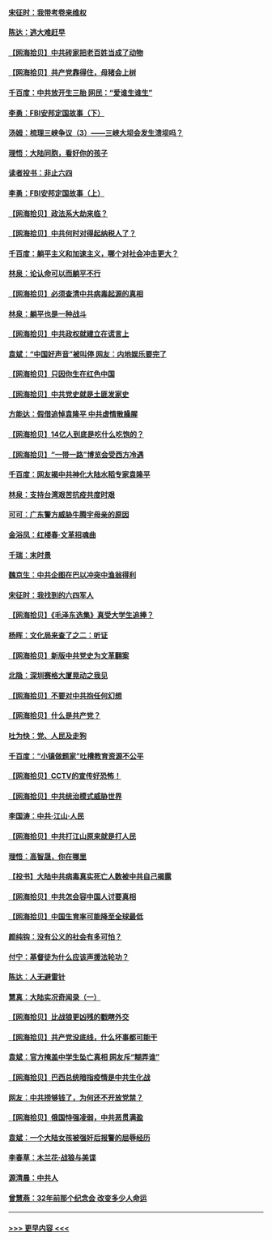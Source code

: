 #### [宋征时：我带考卷来维权](../pages/nsc993/n12994088.md?t=06030702) 
#### [陈达：逃大难赶早](../pages/nsc993/n12993569.md?t=06030702) 
#### [【网海拾贝】中共砖家把老百姓当成了动物](../pages/nsc993/n12993483.md?t=06030702) 
#### [【网海拾贝】共产党靠得住，母猪会上树](../pages/nsc993/n12990730.md?t=06030702) 
#### [千百度：中共放开生三胎 网民：“爱谁生谁生”](../pages/nsc993/n12990644.md?t=06030702) 
#### [李勇：FBI安邦定国故事（下）](../pages/nsc993/n12987854.md?t=06030702) 
#### [汤姆：梳理三峡争议（3）——三峡大坝会发生溃坝吗？](../pages/nsc993/n12989806.md?t=06030702) 
#### [理悟：大陆同胞，看好你的孩子](../pages/nsc993/n12989778.md?t=06030702) 
#### [读者投书：非止六四](../pages/nsc993/n12989673.md?t=06030702) 
#### [李勇：FBI安邦定国故事（上）](../pages/nsc993/n12987749.md?t=06030702) 
#### [【网海拾贝】政法系大劫来临？](../pages/nsc993/n12987596.md?t=06030702) 
#### [【网海拾贝】中共何时对得起纳税人了？](../pages/nsc993/n12985578.md?t=06030702) 
#### [千百度：躺平主义和加速主义，哪个对社会冲击更大？](../pages/nsc993/n12985512.md?t=06030702) 
#### [林泉：论认命可以而躺平不行](../pages/nsc993/n12985505.md?t=06030702) 
#### [【网海拾贝】必须查清中共病毒起源的真相](../pages/nsc993/n12984276.md?t=06030702) 
#### [林泉：躺平也是一种战斗](../pages/nsc993/n12984194.md?t=06030702) 
#### [【网海拾贝】中共政权就建立在谎言上](../pages/nsc993/n12981880.md?t=06030702) 
#### [袁斌：“中国好声音”被叫停 网友：内地娱乐要完了](../pages/nsc993/n12981826.md?t=06030702) 
#### [【网海拾贝】只因你生在红色中国](../pages/nsc993/n12979096.md?t=06030702) 
#### [【网海拾贝】中共党史就是土匪发家史](../pages/nsc993/n12976478.md?t=06030702) 
#### [方能达：假借追悼袁隆平 中共虚情散臊腥](../pages/nsc993/n12976396.md?t=06030702) 
#### [【网海拾贝】14亿人到底是吃什么吃饱的？](../pages/nsc993/n12974125.md?t=06030702) 
#### [【网海拾贝】“一带一路”博览会受西方冷遇](../pages/nsc993/n12971787.md?t=06030702) 
#### [千百度：网友揭中共神化大陆水稻专家袁隆平](../pages/nsc993/n12971733.md?t=06030702) 
#### [林泉：支持台湾艰苦抗疫共度时艰](../pages/nsc993/n12971350.md?t=06030702) 
#### [可可：广东警方威胁牛腾宇母亲的原因](../pages/nsc993/n12971100.md?t=06030702) 
#### [金浴凤：红楼春·文革招魂曲](../pages/nsc993/n12970354.md?t=06030702) 
#### [千瑞：末时景](../pages/nsc993/n12970337.md?t=06030702) 
#### [魏京生：中共企图在巴以冲突中渔翁得利](../pages/nsc993/n12970286.md?t=06030702) 
#### [宋征时：我找到的六四军人](../pages/nsc993/n12970213.md?t=06030702) 
#### [【网海拾贝】《毛泽东选集》真受大学生追捧？](../pages/nsc993/n12968779.md?t=06030702) 
#### [杨晖：文化局来查了之二：听证](../pages/nsc993/n12966528.md?t=06030702) 
#### [【网海拾贝】新版中共党史为文革翻案](../pages/nsc993/n12967526.md?t=06030702) 
#### [北隐：深圳赛格大厦晃动之我见](../pages/nsc993/n12967393.md?t=06030702) 
#### [【网海拾贝】不要对中共抱任何幻想](../pages/nsc993/n12965222.md?t=06030702) 
#### [【网海拾贝】什么是共产党？](../pages/nsc993/n12962781.md?t=06030702) 
#### [吐为快：党、人民及走狗](../pages/nsc993/n12962747.md?t=06030702) 
#### [千百度：“小镇做题家”吐槽教育资源不公平](../pages/nsc993/n12962705.md?t=06030702) 
#### [【网海拾贝】CCTV的宣传好恐怖！](../pages/nsc993/n12959984.md?t=06030702) 
#### [【网海拾贝】中共统治模式威胁世界](../pages/nsc993/n12957622.md?t=06030702) 
#### [李国涛：中共‧江山‧人民](../pages/nsc993/n12957502.md?t=06030702) 
#### [【网海拾贝】中共打江山原来就是打人民](../pages/nsc993/n12954345.md?t=06030702) 
#### [理悟：高智晟，你在哪里](../pages/nsc993/n12953115.md?t=06030702) 
#### [【投书】大陆中共病毒真实死亡人数被中共自己揭露](../pages/nsc993/n12953050.md?t=06030702) 
#### [【网海拾贝】中共怎会容中国人讨要真相](../pages/nsc993/n12952161.md?t=06030702) 
#### [【网海拾贝】中国生育率可能降至全球最低](../pages/nsc993/n12948793.md?t=06030702) 
#### [颜纯钩：没有公义的社会有多可怕？](../pages/nsc993/n12947626.md?t=06030702) 
#### [付宁：基督徒为什么应该声援法轮功？](../pages/nsc993/n12947233.md?t=06030702) 
#### [陈达：人无避雷针](../pages/nsc993/n12947098.md?t=06030702) 
#### [慧真：大陆实况奇闻录（一）](../pages/nsc993/n12945811.md?t=06030702) 
#### [【网海拾贝】比战狼更凶残的戳瞎外交](../pages/nsc993/n12945717.md?t=06030702) 
#### [【网海拾贝】共产党没底线，什么坏事都可能干](../pages/nsc993/n12942090.md?t=06030702) 
#### [袁斌：官方掩盖中学生坠亡真相 网友斥“糊弄谁”](../pages/nsc993/n12942029.md?t=06030702) 
#### [【网海拾贝】巴西总统暗指疫情是中共生化战](../pages/nsc993/n12938999.md?t=06030702) 
#### [网友：中共捞够钱了，为何还不开放党禁？](../pages/nsc993/n12938952.md?t=06030702) 
#### [【网海拾贝】俄国恃强凌弱，中共恶贯满盈](../pages/nsc993/n12936626.md?t=06030702) 
#### [袁斌：一个大陆女孩被强奸后报警的屈辱经历](../pages/nsc993/n12936547.md?t=06030702) 
#### [李春草：木兰花·战狼与美谍](../pages/nsc993/n12935995.md?t=06030702) 
#### [源清晨：中共人](../pages/nsc993/n12935589.md?t=06030702) 
#### [曾慧燕：32年前那个纪念会 改变多少人命运](../pages/nsc993/n12934233.md?t=06030702) 

----
#### [ >>> 更早内容 <<< ](../indexes/nsc993-earlier.md)
